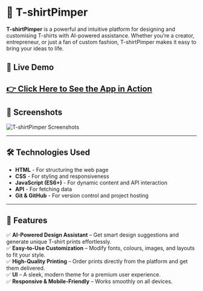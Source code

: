# 👕 T-shirtPimper

**T-shirtPimper** is a powerful and intuitive platform for designing and customising T-shirts with AI-powered assistance. Whether you’re a creator, entrepreneur, or just a fan of custom fashion, T-shirtPimper makes it easy to bring your ideas to life.

## 🚀 Live Demo

## [👉 Click Here to See the App in Action](https://technative-academy.github.io/tshirt-ai-project/)

## 📸 Screenshots

![T-shirtPimper Screenshots]()

---

## 🛠️ Technologies Used

-   **HTML** - For structuring the web page
-   **CSS** - For styling and responsiveness
-   **JavaScript (ES6+)** - For dynamic content and API interaction
-   **API** - For fetching data
-   **Git & GitHub** - For version control and project hosting

---

## 🌟 Features

✅ **AI-Powered Design Assistant** – Get smart design suggestions and generate unique T-shirt prints effortlessly.  
✅ **Easy-to-Use Customization** – Modify fonts, colours, images, and layouts to fit your style.  
✅ **High-Quality Printing** – Order prints directly from the platform and get them delivered.  
✅ **UI** – A sleek, modern theme for a premium user experience.  
✅ **Responsive & Mobile-Friendly** – Works smoothly on all devices.
